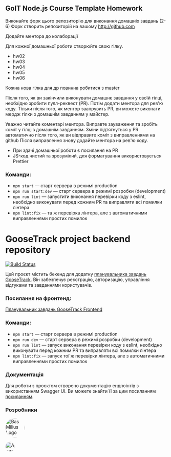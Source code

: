 ## GoIT Node.js Course Template Homework

Виконайте форк цього репозиторію для виконання домашніх завдань (2-6)
Форк створить репозиторій на вашому http://github.com

Додайте ментора до колаборації

Для кожної домашньої роботи створюйте свою гілку.

- hw02
- hw03
- hw04
- hw05
- hw06

Кожна нова гілка для др повинна робитися з master

Після того, як ви закінчили виконувати домашнє завдання у своїй гілці, необхідно зробити пулл-реквест (PR). Потім додати ментора для рев'ю коду. Тільки після того, як ментор заапрувить PR, ви можете виконати мердж гілки з домашнім завданням у майстер.

Уважно читайте коментарі ментора. Виправте зауваження та зробіть коміт у гілці з домашнім завданням. Зміни підтягнуться у PR автоматично після того, як ви відправите коміт з виправленнями на github
Після виправлення знову додайте ментора на рев'ю коду.

- При здачі домашньої роботи є посилання на PR
- JS-код чистий та зрозумілий, для форматування використовується Prettier

### Команди:

- `npm start` &mdash; старт сервера в режимі production
- `npm run start:dev` &mdash; старт сервера в режимі розробки (development)
- `npm run lint` &mdash; запустити виконання перевірки коду з eslint, необхідно виконувати перед кожним PR та виправляти всі помилки лінтера
- `npm lint:fix` &mdash; та ж перевірка лінтера, але з автоматичними виправленнями простих помилок

# GooseTrack project backend repository

[![Build Status](https://travis-ci.org/joemccann/dillinger.svg?branch=main)](https://github.com/svrphoenix/project-group3be)

Цей проєкт містить бекенд для додатку
[планувальника завдань GooseTrack](https://svrphoenix.github.io/project-group3fe).
Він забезпечує реєстрацію, авторизацію, управління відгуками та завданнями
користувачів.

### Посилання на фронтенд:

[Планувальник завдань GooseTrack Frontend](https://github.com/svrphoenix/project-group3fe)

### Команди:

- `npm start` &mdash; старт сервера в режимі production
- `npm run dev` &mdash; старт сервера в режимі розробки (development)
- `npm run lint` &mdash; запуск виконання перевірки коду з eslint, необхідно
  виконувати перед кожним PR та виправляти всі помилки лінтера
- `npm lint:fix` &mdash; запуск тої ж перевірки лінтера, але з автоматичними
  виправленнями простих помилок

### Документація

Для роботи з проєктом створено документацію ендпоінтів з використанням Swagger
UI. Ви можете знайти її за цим посиланням
[посиланням](https://goose-backend.onrender.com/docs/).

### Розробники

<a href="https://github.com/ssulphurr" target="_blank" rel="noopener">
	<img src="https://avatars.githubusercontent.com/u/114026438?v=4" alt="Bas Milius Logo" height="60" width="60" style="border-radius: 50%" />
</a>

[<img src="https://avatars.githubusercontent.com/u/114026438?v=4" alt="Аватар Розробника 1" width="30" height="30" style="border-radius: 50%;">](https://github.com/ssulphurr)
